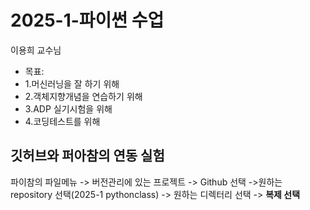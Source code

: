 # 2025-1-파이썬 수업
이용희 교수님
- 목표:
- 1.머신러닝을 잘 하기 위해
- 2.객체지향개념을 연습하기 위해
- 3.ADP 실기시험을 위해
- 4.코딩테스트를 위해

## 깃허브와 퍼아참의 연동 실험
파이참의 파일메뉴 -> 버전관리에 있는 프로젝트 -> Github 선택
->원하는 repository 선택(2025-1 pythonclass) -> 원하는 디렉터리 선택
-> **복제 선택**
